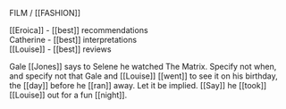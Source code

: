 FILM / [[FASHION]]  
  
[[Eroica]] - [[best]] recommendations  
Catherine - [[best]] interpretations  
[[Louise]] - [[best]] reviews  

Gale [[Jones]] says to Selene he watched The Matrix. Specify not when, and specify not that Gale and [[Louise]] [[went]] to see it on his birthday, the [[day]] before he [[ran]] away. Let it be implied. [[Say]] he [[took]] [[Louise]] out for a fun [[night]].